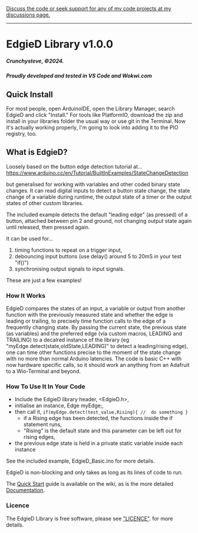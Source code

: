 [Discuss the code or seek support for any of my code projects at my discussions page.](https://github.com/crunchysteve/crunchysteve.github.io/discussions)
***
# EdgieD Library v1.0.0
##### Crunchysteve, &copy;2024.
##### Proudly developed and tested in VS Code and Wokwi.com

## Quick Install
For most people, open ArduinoIDE, open the Library Manager, search EdgieD and click "Install." For tools like PlatformIO, download the zip and install in your libraries folder the usual way or use git in the Terminal. Now it's actually working properly, I'm going to look into adding it to the PIO
registry, too.

## What is EdgieD?
Loosely based on the button edge detection tutorial at...
https://www.arduino.cc/en/Tutorial/BuiltInExamples/StateChangeDetection

but generalised for working with variables and other coded binary state changes. It can read digital inputs to detect a button state change, the state change of a variable during runtime, the output state of a timer or the output states of other custom libraries.

The included example detects the default "leading edge" (as pressed) of a button, attached between pin 2 and ground, not changing output state again until released, then pressed again.

It can be used for...
  1. timing functions to repeat on a trigger input,
  2. debouncing input buttons (use delay() around 5 to 20mS in your test "if()")
  3. synchronising output signals to input signals.

These are just a few examples!

### How It Works
EdgieD compares the states of an input, a variable or output from another function  with the previously measured state and whether the edge is leading or trailing, to precisely time function calls to the edge of a frequently changing state. By passing the current state, the previous state (as variables) and the preferred edge (via custom macros, LEADING and TRAILING) to a decalred instance of the library (eg "myEdge.detect(state,oldState,LEADING)" to detect a leading/rising edge), one can time other functions precise to the moment of the state change with no more than normal Arduino latencies. The code is basic C++ with now hardware specific calls, so it should work an anything from an Adafruit to a Wio-Terminal and beyond.

### How To Use It In Your Code
  * Include the EdgieD library header, <EdgieD.h>, 
  * initialise an instance, Edge myEdge;, 
  * then call it, ```if(myEdge.detect(test_value,Rising){ //  do something }``` 
    * if a Rising edge has been detected, the functions inside the if statement runs,
    * "Rising" is the default state and this parameter can be left out for rising edges,
  * the previous edge state is held in a private static variable inside each instance

See the included example, EdgieD_Basic.ino for more details.

EdgieD is non-blocking and only takes as long as its lines of code to run.

The [Quick Start](https://github.com/crunchysteve/EdgieD/wiki/Quick-Start) guide is available on the wiki, as is the more detailed [Documentation](https://github.com/crunchysteve/EdgieD/wiki/Documentation).

### Licence
The EdgieD Library is free software, please see ["LICENCE"](https://github.com/crunchysteve/EdgieD/blob/main/LICENSE). for more details.
